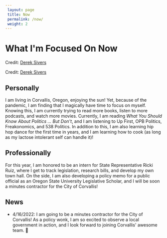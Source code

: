 ```yaml
---
 layout: page
 title: Now
 permalink: /now/
 weight: 2
---
```

 
# What I'm Focused On Now
Credit: [Derek Sivers](https://nownownow.com/about)
<p>Credit: <a href="https://nownownow.com/about" target="_blank">Derek Sivers</a>

## Personally
I am living in Corvallis, Oregon, enjoying the sun! 
Yet, because of the pandemic, I am finding that I magically have time to focus on myself. 
Knowing this, I am currently trying to read more books, listen to more podcasts, and watch more movies.
Currently, I am reading *What You Should Know About Politics ... But Don't*,
and I am listening to Up First, OPB Politics, Freakonomics, and 538 Politics.
In addition to this, I am also learning hip hop dance for the first time in years, and I am learning how to cook (as long as my lactose intolerant self can handle it)!

## Professionally
For this year, I am honored to be an intern for State Representative Ricki Ruiz, where I get to track legislation, research bills, and develop my own town hall. 
On the side, I am also developing a policy memo for a public official as an Oregon State University Legislative Scholar, and I will be soon a minutes contractor for the City of Corvallis!

## News
* 4/16/2022: I am going to be a minutes contractor for the City of Corvallis! As a policy wonk, I am so excited to observe a local government in action, and I look forward to joining Corvallis' awesome team. :tada:
